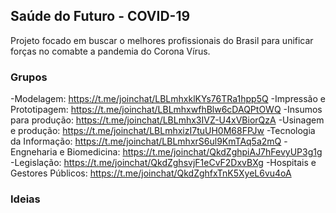 ## Saúde do Futuro - COVID-19

Projeto focado em buscar o melhores profissionais do Brasil para unificar forças no comabte a pandemia do Corona Vírus.

### Grupos

-Modelagem: https://t.me/joinchat/LBLmhxklKYs76TRa1hpp5Q
-Impressão e Prototipagem:  https://t.me/joinchat/LBLmhxwfhBlw6cDAQPtOWQ
-Insumos para produção: https://t.me/joinchat/LBLmhx3IVZ-U4xVBiorQzA
-Usinagem e produção: https://t.me/joinchat/LBLmhxizI7tuUH0M68FPJw
-Tecnologia da Informação: https://t.me/joinchat/LBLmhxrS6ul9KmTAq5a2mQ
-Engneharia e Biomedicina: https://t.me/joinchat/QkdZghpiAJ7hFevyUP3g1g
-Legislação: https://t.me/joinchat/QkdZghsvjF1eCvF2DxvBXg
-Hospitais e Gestores Públicos: https://t.me/joinchat/QkdZghfxTnK5XyeL6vu4oA

### Ideias

